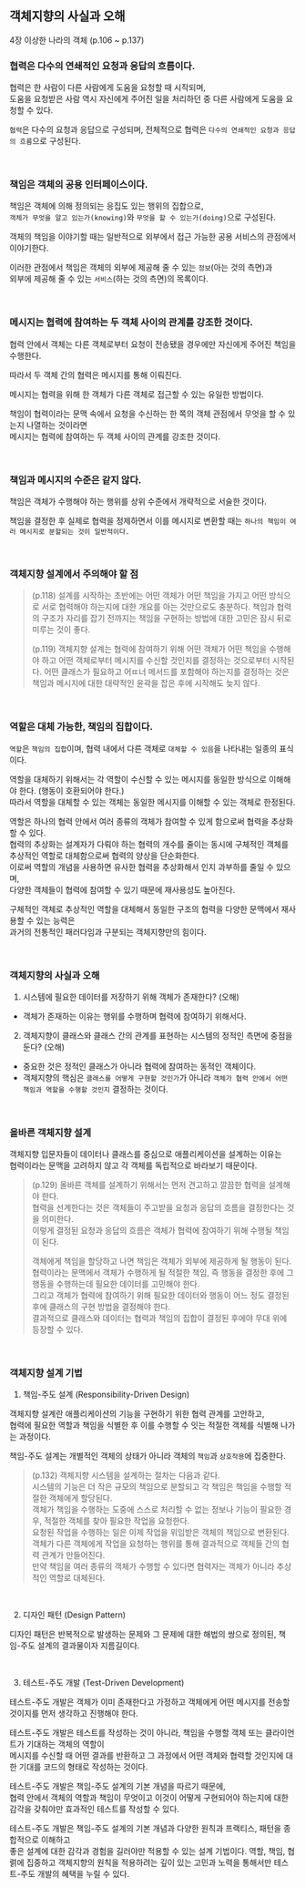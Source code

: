 ## 객체지향의 사실과 오해
4장 이상한 나라의 객체 (p.106 ~ p.137)

### 협력은 다수의 연쇄적인 요청과 응답의 흐름이다.

협력은 한 사람이 다른 사람에게 도움을 요청할 때 시작되며,  
도움을 요청받은 사람 역시 자신에게 주어진 일을 처리하던 중 다른 사람에게 도움을 요청할 수 있다.

`협력`은 다수의 요청과 응답으로 구성되며, 전체적으로 협력은 `다수의 연쇄적인 요청과 응답의 흐름`으로 구성된다.

<br>

### 책임은 객체의 공용 인터페이스이다.

책임은 객체에 의해 정의되는 응집도 있는 행위의 집합으로,  
`객체가 무엇을 알고 있는가(knowing)`와 `무엇을 할 수 있는가(doing)`으로 구성된다.

객체의 책임을 이야기할 때는 일반적으로 외부에서 접근 가능한 공용 서비스의 관점에서 이야기한다.

이러한 관점에서 책임은 객체의 외부에 제공해 줄 수 있는 `정보`(아는 것의 측면)과  
외부에 제공해 줄 수 있는 `서비스`(하는 것의 측면)의 목록이다.

<br>

### 메시지는 협력에 참여하는 두 객체 사이의 관계를 강조한 것이다.

협력 안에서 객체는 다른 객체로부터 요청이 전송됐을 경우에만 자신에게 주어진 책임을 수행한다.

따라서 두 객체 간의 협력은 메시지를 통해 이뤄진다.

메시지는 협력을 위해 한 객체가 다른 객체로 접근할 수 있는 유일한 방법이다.

책임이 협력이라는 문맥 속에서 요청을 수신하는 한 쪽의 객체 관점에서 무엇을 할 수 있는지 나열하는 것이라면  
메시지는 협력에 참여하는 두 객체 사이의 관계를 강조한 것이다.

<br>

### 책임과 메시지의 수준은 같지 않다.

책임은 객체가 수행해야 하는 행위를 상위 수준에서 개략적으로 서술한 것이다.

책임을 결정한 후 실제로 협력을 정제하면서 이를 메시지로 변환할 때는 `하나의 책임이 여러 메시지로 분할되는 것이 일반적이다.` 

<br>

### 객체지향 설계에서 주의해야 할 점

> (p.118) 설계를 시작하는 초반에는 어떤 객체가 어떤 책임을 가지고 어떤 방식으로 서로 협력해야 하는지에 대한 개요를 아는 것만으로도 충분하다.
> 책임과 협력의 구조가 자리를 잡기 전까지는 책임을 구현하는 방법에 대한 고민은 잠시 뒤로 미루는 것이 좋다.
>
> (p.119) 객체지향 설계는 협력에 참여하기 위해 어떤 객체가 어떤 책임을 수행해야 하고 어떤 객체로부터 메시지를 수신할 것인지를 결정하는 것으로부터 시작된다.
> 어떤 클래스가 필요하고 어ㄸ너 메서드를 포함해야 하는지를 결정하는 것은 책임과 메시지에 대한 대략적인 윤곽을 잡은 후에 시작해도 늦지 않다.

<br>

### 역할은 대체 가능한, 책임의 집합이다.

`역할`은 `책임의 집합`이며, 협력 내에서 다른 객체로 `대체할 수 있음`을 나타내는 일종의 표식이다.

역할을 대체하기 위해서는 각 역할이 수신할 수 있는 메시지를 동일한 방식으로 이해해야 한다. (행동이 호환되어야 한다.)  
따라서 역할을 대체할 수 있는 객체는 동일한 메시지를 이해할 수 있는 객체로 한정된다.

역할은 하나의 협력 안에서 여러 종류의 객체가 참여할 수 있게 함으로써 협력을 추상화할 수 있다.  
협력의 추상화는 설계자가 다뤄야 하는 협력의 개수를 줄이는 동시에 구체적인 객체를 추상적인 역할로 대체함으로써 협력의 양상을 단순화한다.  
이로써 역할의 개념을 사용하면 유사한 협력을 추상화해서 인지 과부하를 줄일 수 있으며,  
다양한 객체들이 협력에 참여할 수 있기 때문에 재사용성도 높아진다.

구체적인 객체로 추상적인 역할을 대체해서 동일한 구조의 협력을 다양한 문맥에서 재사용할 수 있는 능력은  
과거의 전통적인 패러다임과 구분되는 객체지향만의 힘이다.

<br>

### 객체지향의 사실과 오해

1. 시스템에 필요한 데이터를 저장하기 위해 객체가 존재한다? (오해)
- 객체가 존재하는 이유는 행위를 수행하며 협력에 참여하기 위해서다.

2. 객체지향이 클래스와 클래스 간의 관계를 표현하는 시스템의 정적인 측면에 중점을 둔다? (오해)
- 중요한 것은 정적인 클래스가 아니라 협력에 참여하는 동적인 객체이다.
- 객체지향의 핵심은 `클래스를 어떻게 구현할 것인가`가 아니라 `객체가 협력 안에서 어떤 책임과 역할을 수행할 것인지` 결정하는 것이다.

<br>

### 올바른 객체지향 설계

객체지향 입문자들이 데이터나 클래스를 중심으로 애플리케이션을 설계하는 이유는  
협력이라는 문맥을 고려하지 않고 각 객체를 독립적으로 바라보기 때문이다.

> (p.129)
> 올바른 객체를 설계하기 위해서는 먼저 견고하고 깔끔한 협력을 설계해야 한다.  
> 협력을 선계한다는 것은 객체들이 주고받을 요청과 응답의 흐름을 결정한다는 것을 의미한다.  
> 이렇게 결정된 요청과 응답의 흐름은 객체가 협력에 참여하기 위해 수행될 책임이 된다.  
> 
> 객체에게 책임을 할당하고 나면 책임은 객체가 외부에 제공하게 될 행동이 된다.  
> 협력이라는 문맥에서 객체가 수행하게 될 적절한 책임, 즉 행동을 결정한 후에 그 행동을 수행하는데 필요한 데이터를 고민해야 한다.  
> 그리고 객체가 협력에 참여하기 위해 필요한 데이터와 행동이 어느 정도 결정된 후에 클래스의 구현 방법을 결정해야 한다.  
> 결과적으로 클래스와 데이터는 협력과 책임의 집합이 결정된 후에야 무대 위에 등장할 수 있다.

<br>

### 객체지향 설계 기법

1. 책임-주도 설계 (Responsibility-Driven Design)

객체지향 설계란 애플리케이션의 기능을 구현하기 위한 협력 관계를 고안하고,  
협력에 필요한 역할과 책임을 식별한 후 이를 수행할 수 잇는 적절한 객체를 식별해 나가는 과정이다.

책임-주도 설계는 개별적인 객체의 상태가 아니라 객체의 `책임`과 `상호작용`에 집중한다.

> (p.132) 객체지향 시스템을 설계하는 절차는 다음과 같다.  
> 시스템의 기능은 더 작은 규모의 책임으로 분할되고 각 책임은 책임을 수행할 적절한 객체에게 할당된다.  
> 객체가 책임을 수행하는 도중에 스스로 처리할 수 없는 정보나 기능이 필요한 경우, 적절한 객체를 찾아 필요한 작업을 요청한다.  
> 요청된 작업을 수행하는 일은 이제 작업을 위임받은 객체의 책임으로 변환된다.  
> 객체가 다른 객체에게 작업을 요청하는 행위를 통해 결과적으로 객체들 간의 협력 관계가 만들어진다.  
> 만약 책임을 여러 종류의 객체가 수행할 수 있다면 협력자는 객체가 아니라 추상적인 역할로 대체된다.

<br>

2. 디자인 패턴 (Design Pattern)

디자인 패턴은 반복적으로 발생하는 문제와 그 문제에 대한 해법의 쌍으로 정의된, 책임-주도 설계의 결과물이자 지름길이다.

<br>

3. 테스트-주도 개발 (Test-Driven Development)

테스트-주도 개발은 객체가 이미 존재한다고 가정하고 객체에게 어떤 메시지를 전송할 것이지를 먼저 생각하고 진행해야 한다.

테스트-주도 개발은 테스트를 작성하는 것이 아니라, 책임을 수행할 객체 또는 클라이언트가 기대하는 객체의 역할이  
메시지를 수신할 때 어떤 결과를 반환하고 그 과정에서 어떤 객체와 협력할 것인지에 대한 기대를 코드의 형태로 작성하는 것이다.  

테스트-주도 개발은 책임-주도 설계의 기본 개념을 따르기 때문에,  
협력 안에서 객체의 역할과 책임이 무엇이고 이것이 어떻게 구현되어야 하는지에 대한 감각을 갖춰야만 효과적인 테스트를 작성할 수 있다.

테스트-주도 개발은 책임-주도 설계의 기본 개념과 다양한 원칙과 프랙티스, 패턴을 종합적으로 이해하고  
좋은 설계에 대한 감각과 경험을 길러야만 적용할 수 있는 설계 기법이다.
역할, 책임, 협렭에 집중하고 객체지향의 원칙을 적용하려는 깊이 있는 고민과 노력을 통해서만 테스트-주도 개발의 혜택을 누릴 수 있다.